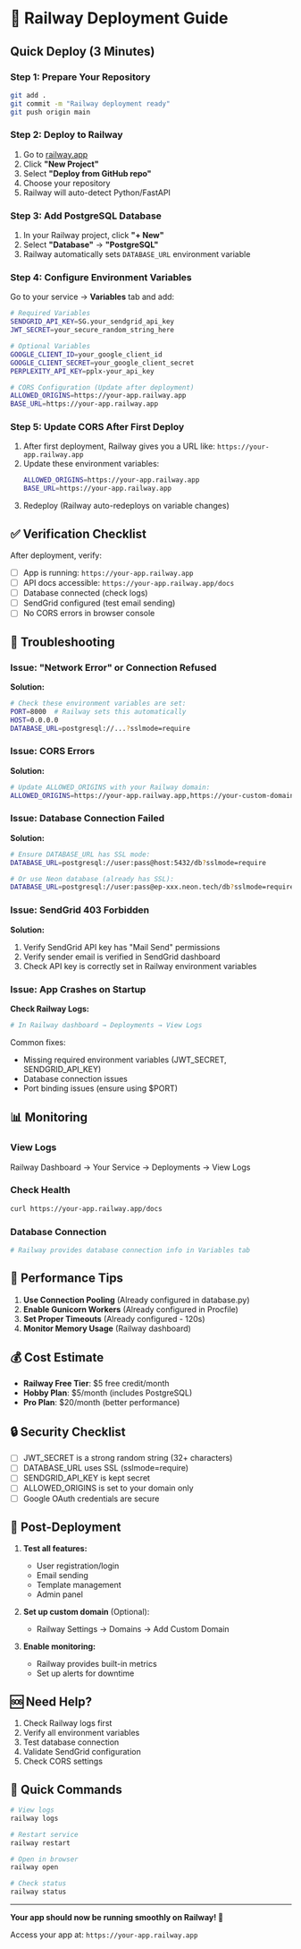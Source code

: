 # 🚂 Railway Deployment Guide

## Quick Deploy (3 Minutes)

### Step 1: Prepare Your Repository
```bash
git add .
git commit -m "Railway deployment ready"
git push origin main
```

### Step 2: Deploy to Railway

1. Go to [railway.app](https://railway.app)
2. Click **"New Project"**
3. Select **"Deploy from GitHub repo"**
4. Choose your repository
5. Railway will auto-detect Python/FastAPI

### Step 3: Add PostgreSQL Database

1. In your Railway project, click **"+ New"**
2. Select **"Database"** → **"PostgreSQL"**
3. Railway automatically sets `DATABASE_URL` environment variable

### Step 4: Configure Environment Variables

Go to your service → **Variables** tab and add:

```bash
# Required Variables
SENDGRID_API_KEY=SG.your_sendgrid_api_key
JWT_SECRET=your_secure_random_string_here

# Optional Variables
GOOGLE_CLIENT_ID=your_google_client_id
GOOGLE_CLIENT_SECRET=your_google_client_secret
PERPLEXITY_API_KEY=pplx-your_api_key

# CORS Configuration (Update after deployment)
ALLOWED_ORIGINS=https://your-app.railway.app
BASE_URL=https://your-app.railway.app
```

### Step 5: Update CORS After First Deploy

1. After first deployment, Railway gives you a URL like: `https://your-app.railway.app`
2. Update these environment variables:
   ```bash
   ALLOWED_ORIGINS=https://your-app.railway.app
   BASE_URL=https://your-app.railway.app
   ```
3. Redeploy (Railway auto-redeploys on variable changes)

## ✅ Verification Checklist

After deployment, verify:

- [ ] App is running: `https://your-app.railway.app`
- [ ] API docs accessible: `https://your-app.railway.app/docs`
- [ ] Database connected (check logs)
- [ ] SendGrid configured (test email sending)
- [ ] No CORS errors in browser console

## 🔧 Troubleshooting

### Issue: "Network Error" or Connection Refused

**Solution:**
```bash
# Check these environment variables are set:
PORT=8000  # Railway sets this automatically
HOST=0.0.0.0
DATABASE_URL=postgresql://...?sslmode=require
```

### Issue: CORS Errors

**Solution:**
```bash
# Update ALLOWED_ORIGINS with your Railway domain:
ALLOWED_ORIGINS=https://your-app.railway.app,https://your-custom-domain.com
```

### Issue: Database Connection Failed

**Solution:**
```bash
# Ensure DATABASE_URL has SSL mode:
DATABASE_URL=postgresql://user:pass@host:5432/db?sslmode=require

# Or use Neon database (already has SSL):
DATABASE_URL=postgresql://user:pass@ep-xxx.neon.tech/db?sslmode=require
```

### Issue: SendGrid 403 Forbidden

**Solution:**
1. Verify SendGrid API key has "Mail Send" permissions
2. Verify sender email is verified in SendGrid dashboard
3. Check API key is correctly set in Railway environment variables

### Issue: App Crashes on Startup

**Check Railway Logs:**
```bash
# In Railway dashboard → Deployments → View Logs
```

Common fixes:
- Missing required environment variables (JWT_SECRET, SENDGRID_API_KEY)
- Database connection issues
- Port binding issues (ensure using $PORT)

## 📊 Monitoring

### View Logs
Railway Dashboard → Your Service → Deployments → View Logs

### Check Health
```bash
curl https://your-app.railway.app/docs
```

### Database Connection
```bash
# Railway provides database connection info in Variables tab
```

## 🚀 Performance Tips

1. **Use Connection Pooling** (Already configured in database.py)
2. **Enable Gunicorn Workers** (Already configured in Procfile)
3. **Set Proper Timeouts** (Already configured - 120s)
4. **Monitor Memory Usage** (Railway dashboard)

## 💰 Cost Estimate

- **Railway Free Tier**: $5 free credit/month
- **Hobby Plan**: $5/month (includes PostgreSQL)
- **Pro Plan**: $20/month (better performance)

## 🔒 Security Checklist

- [ ] JWT_SECRET is a strong random string (32+ characters)
- [ ] DATABASE_URL uses SSL (sslmode=require)
- [ ] SENDGRID_API_KEY is kept secret
- [ ] ALLOWED_ORIGINS is set to your domain only
- [ ] Google OAuth credentials are secure

## 📝 Post-Deployment

1. **Test all features:**
   - User registration/login
   - Email sending
   - Template management
   - Admin panel

2. **Set up custom domain** (Optional):
   - Railway Settings → Domains → Add Custom Domain

3. **Enable monitoring:**
   - Railway provides built-in metrics
   - Set up alerts for downtime

## 🆘 Need Help?

1. Check Railway logs first
2. Verify all environment variables
3. Test database connection
4. Validate SendGrid configuration
5. Check CORS settings

## 🎯 Quick Commands

```bash
# View logs
railway logs

# Restart service
railway restart

# Open in browser
railway open

# Check status
railway status
```

---

**Your app should now be running smoothly on Railway! 🎉**

Access your app at: `https://your-app.railway.app`
